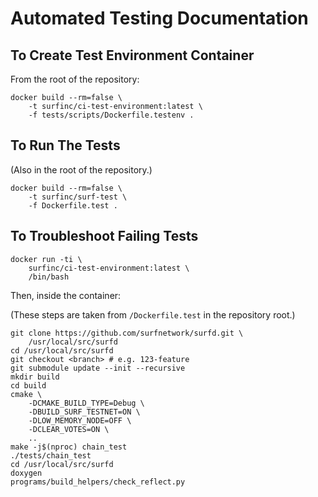 # Automated Testing Documentation

## To Create Test Environment Container

From the root of the repository:

    docker build --rm=false \
        -t surfinc/ci-test-environment:latest \
        -f tests/scripts/Dockerfile.testenv .

## To Run The Tests

(Also in the root of the repository.)

    docker build --rm=false \
        -t surfinc/surf-test \
        -f Dockerfile.test .

## To Troubleshoot Failing Tests

    docker run -ti \
        surfinc/ci-test-environment:latest \
        /bin/bash

Then, inside the container:

(These steps are taken from `/Dockerfile.test` in the
repository root.)

    git clone https://github.com/surfnetwork/surfd.git \
        /usr/local/src/surfd
    cd /usr/local/src/surfd
    git checkout <branch> # e.g. 123-feature
    git submodule update --init --recursive
    mkdir build
    cd build
    cmake \
        -DCMAKE_BUILD_TYPE=Debug \
        -DBUILD_SURF_TESTNET=ON \
        -DLOW_MEMORY_NODE=OFF \
        -DCLEAR_VOTES=ON \
        ..
    make -j$(nproc) chain_test
    ./tests/chain_test
    cd /usr/local/src/surfd
    doxygen
    programs/build_helpers/check_reflect.py
